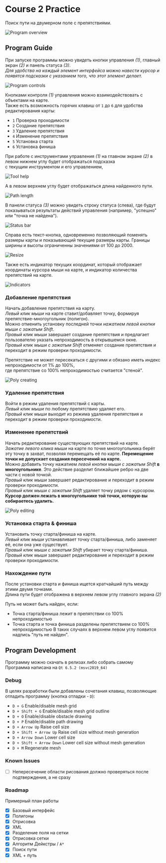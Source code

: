# Course 2 Practice

Поиск пути на двумерном поле с препятствиями.  

![Program overview](img/overview.png "Обзор программы")

## Program Guide

При запуске программы можно увидеть кнопки управления *(1)*, главный экран *(2)* и панель статуса *(3)*.  
*Для удобства на каждый элемент интерфейса можно навести курсор и появятся подсказки с указанием того, что этот элемент делает.*

![Program controls](img/controls.png "Интерфейс")

Кнопками контроля *(1)* управления можно взаимодействовать с объектами на карте.  
Также есть возможность горячих клавиш от `1` до `6` для удобства редактирования карты:

- `1` Проверка проходимости
- `2` Создание препятствия
- `3` Удаление препятствия
- `4` Изменение препятствия
- `5` Установка старта
- `6` Установка финиша

При работе с инструментами управления *(1)* на главном экране *(2)* в левом нижнем углу будет отображаться подсказка  
с текущим инструментом и его управлением,

![Tool help](img/tool_help.png "Помощь с инструментом")

А в левом верхнем углу будет отображаться длина найденного пути.  

![Path length](img/path_length.png "Длина пути")

В панели статуса *(3)* можно увидеть строку статуса (слева), где будут показываться результаты действий управления (например, "успешно" или "точка не найдена").  

![Status bar](img/statusbar.png "Строка статуса")

Справа есть текст-кнопка, одновременно позволяющий поменять размеры карты и показывающий текущие размеры карты. Границы ширины и высоты ограниченны значениями от 100 до 2000.  

![Resize](img/resize.png "Изменить размер карты")

Также есть индикатор текущих координат, который отображает координаты курсора мыши на карте, и индикатор количества препятствий на карте.

![Indicators](img/indicators.png "Индикаторы")

### Добавление препятствия

Начать добавление препятствия на карту.  
*Левый клик мыши* на карте ставит/добавляет точку, формируя препятствие-многоугольник (полигон).  
Можно отменить установку последней точки *нажатием левой кнопки мыши с зажатым Shift*.  
*Правый клик мыши* завершает создание препятствия и предлагает пользователю указать непроходимость в открывшемся окне.  
*Правый клик мыши с зажатым Shift* отменяет создание препятствия и переходит в режим проверки проходимости.  

Препятствие не может пересекаться с другими и обязано иметь индекс непроходимости от 1% до 100%,  
где препятствие со 100% непроходимостью считается "стеной".

![Poly creating](img/poly_creating.png "Создание препятствия")

### Удаление препятствия

Войти в режим удаления препятствий с карты.  
*Левый клик мыши* по любому препятствию удаляет его.  
*Правый клик мыши* выходит из режима удаления препятствия и переходит в режим проверки проходимости.  

### Изменение препятствий

Начать редактирование существующих препятствий на карте.  
*Зажатие левого клика мыши* на карте по точке многоугольника берёт эту точку в захват, позволяя перемещать её по карте. **Перемещение точки не допускает создания пересечений на карте.**  
Можно добавить точку нажатием *левой кнопки мыши с зажатым Shift* **в многоугольнике**. Это действие разделит ближайшее ребро на две части с новой точкой.  
*Правый клик мыши* завершает редактирование и переходит в режим проверки проходимости.  
*Правый клик мыши с зажатым Shift* удаляет точку рядом с курсором. **Курсор должен лежать в многоугольнике той точки, которую вы собираетесь удалить.**  

![Poly editing](img/poly_editing.png "Редактирование препятствий")

### Установка старта & финиша

Установить точку старта/финиша на карте.  
*Левый клик мыши* устанавливает точку старта/финиша, либо заменяет её, если она уже существует.  
*Правый клик мыши с зажатым Shift* убирает точку старта/финиша.  
*Правый клик мыши* завершает редактирование и переходит в режим проверки проходимости.  

### Нахождение пути

После установки старта и финиша ищется кратчайший путь между этими двумя точками.  
Длина пути будет отображена в верхнем левом углу главного экрана *(2)*  

Путь не может быть найден, если:
- Точка старта/финиша лежит в препятствии со 100% непроходимостью
- Точка старта и точка финиша разделены препятствием со 100% непроходимостью
В таких случаях в верхнем левом углу появится надпись "путь не найден".

## Program Development

Программу можно скачать в релизах либо собрать самому  
Программа написана на `Qt 6.5.2 (msvc2019_64)`

### Debug

В целях разработки были добавлены сочетания клавиш, позволяющие отладить программу (кнопка отладки - `D`):
- `D + G` Enable/disable mesh grid
- `D + Shift + G` Enable/disable mesh grid outline
- `D + O` Enable/disable obstacle drawing
- `D + P` Enable/disable path drawing
- `D + Arrow Up` Raise cell size
- `D + Shift + Arrow Up` Raise cell size without mesh generation
- `D + Arrow Down` Lower cell size
- `D + Shift + Arrow Down` Lower cell size without mesh generation
- `D + M` Regenerate mesh

### Known Issues

- [ ] Непересечение области рисования должно проверяться после подтверждения, а не сразу

### Roadmap

Примерный план работы

- [x] Базовый интерфейс
- [x] Полигоны
- [x] Отрисовка
- [x] XML
- [x] Разделение поля на сетки
- [x] Отрисовка сетки
- [x] Алгоритм Дейкстры / `A*`
- [x] Поиск пути
- [x] XML + путь